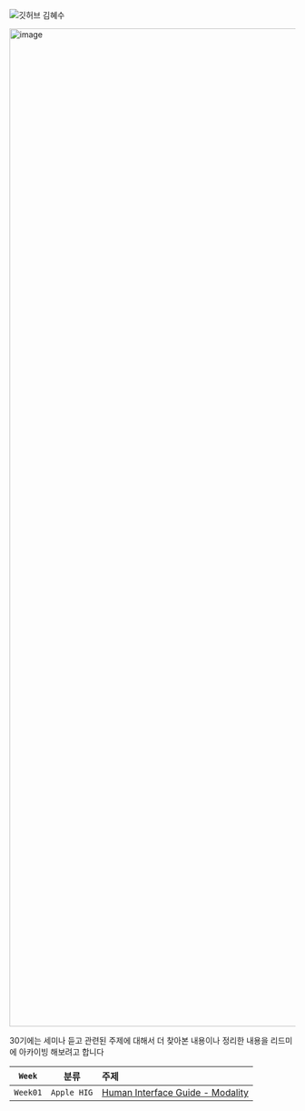 ![깃허브 김혜수](https://user-images.githubusercontent.com/61109660/160548991-1dfa474e-7be2-4f6c-a0fd-9e54a22d6501.png)

<img width="1755" alt="image" src="https://user-images.githubusercontent.com/68391767/162249065-543f1412-20b2-4ef2-8f82-987008772bb4.png">


30기에는 세미나 듣고 관련된 주제에 대해서 더 찾아본 내용이나 정리한 내용을 리드미에 아카이빙 해보려고 합니다


|`Week`|분류|주제|
|:--:|:--:|:--|
|`Week01`|`Apple HIG`|[Human Interface Guide - Modality](https://kimseawater.notion.site/HIG-Modality-385534104e6648e08d72bf683bad404d)|
